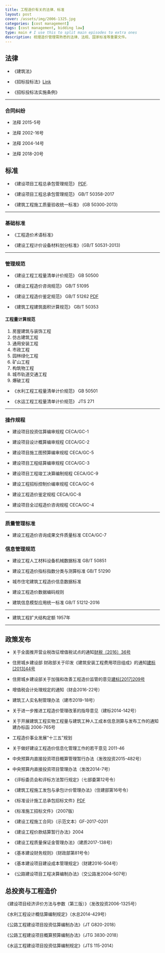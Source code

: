 ```yaml
---
title: 工程造价有关的法律、标准
layout: post
cover: /assets/img/2006-1325.jpg
categories: [cost management]
tags: [cost management, bidding law]
type: main # I use this to split main episodes to extra ones
description: 梳理造价管理需熟悉的法律、法规、国家标准等重要文件。
---
```




## 法律

- 《建筑法》

- 《招标投标法》[Link](http://www.npc.gov.cn/wxzl/gongbao/2000-12/05/content_5004749.htm)

- 《招标投标法实施条例》


------

### 合同纠纷

- 法释 2015-5号

- 法释 2002-16号

- 法释 2004-14号

- 法释 2018-20号


## 标准

- 《建设项目工程总承包管理规范》 [PDF](http://mohurd.gov.cn/wjfb/201706/t20170629_232410.html).

- 《建设项目工程总承包管理规范》 GB/T 50358-2017


- 《建筑工程施工质量验收统一标准》 (GB 50300-2013)


------


### 基础标准

- 《工程造价术语标准》

- 《建设工程计价设备材料划分标准》（GB/T 50531-2013)

------

### 管理规范

- 《建设工程工程量清单计价规范》 GB 50500


- 《建设工程造价咨询规范》 GB/T 51095

- 《建设工程造价鉴定规范》 GB/T 51262 [PDF](http://www.mohurd.gov.cn/wjfb/201803/t20180309_235348.html) 

- 《建筑工程建筑面积计算规范》 GB/T 50353

#### 工程量计算规范

1. 房屋建筑与装饰工程
2. 仿古建筑工程
3. 通用安装工程
4. 市政工程
5. 园林绿化工程
6. 矿山工程
7. 构筑物工程
8. 城市轨道交通工程
9. 爆破工程


- 《水利工程工程量清单计价规范》 GB 50501

- 《水运工程工程量清单计价规范》 JTS 271




------

### 操作规程

- 建设项目投资估算编审规程  CECA/GC-1

- 建设项目设计概算编审规程  CECA/GC-2

- 建设项目施工图预算编审规程  CECA/GC-5

- 建设项目工程结算编审规程  CECA/GC-3

- 建设项目工程竣工决算编制规程  CECA/GC-9

- 建设工程招标控制价编审规程  CECA/GC-6

- 建设工程造价鉴定规程  CECA/GC-8

- 建设项目全过程造价咨询规程  CECA/GC-4

------

### 质量管理标准


- 建设工程造价咨询成果文件质量标准  CECA/GC-7




### 信息管理规范


- 建设工程人工材料设备机械数据标准 GB/T 50851

- 建设工程造价指标指数分类与测算标准 GB/T 51290

- 城市住宅建筑工程造价信息数据标准

- 建设工程造价数据编码规则

- 建筑信息模型应用统一标准 GB/T 51212-2016




------

- 建筑工程扩大结构定额 1957年

------


## 政策发布

- 关于全面推开营业税改征增值税试点的通知[财税〔2016〕36号
](http://www.chinatax.gov.cn/n810341/n810755/c2043931/content.html)

- 住房城乡建设部 财政部关于印发《建筑安装工程费用项目组成》的通知[建标[2013]44号](http://www.mohurd.gov.cn/wjfb/201304/t20130401_213303.html)

- 住房城乡建设部关于加强和改善工程造价监管的意见[建标[2017]209号](http://www.mohurd.gov.cn/wjfb/201709/t20170920_233358.html)

- 增值税会计处理规定的通知（财会2016-22号）

- 建筑工人实名制管理办法（建市2019-18号）

- 关于进一步推进工程造价管理改革的指导意见（建标2014-142号）

- 关于开展建筑工程实物工程量与建筑工种人工成本信息测算与发布工作的通知 建办标函 2006-765号

- 工程造价事业发展“十三五”规划

- 关于做好建设工程造价信息化管理工作的若干意见 2011-46

- 中央预算内直接投资项目概算管理暂行办法（发改投资2015-482号）

- 中央预算内直接投资项目管理办法（发改2014-7号）

- 《评标委员会和评标方法暂行规定》（七部委第12号令）

- 《建筑工程施工发包与承包计价管理办法》（住建部第16号令）

- 《标准设计施工总承包招标文件》[PDF](http://zw.hainan.gov.cn/hlht/upload/20200218/1630/36216d0dba444ca79f6d30d94cec0ce8.pdf)

- 《标准施工招标文件》（2007版）

- 《建设工程施工合同》（示范文本）GF-2017-0201

- 《建设工程价款结算暂行办法》2004

- 《建设工程质量保证金管理办法》（建质2017-138号）

- 《基本建设财务规则》（财政部第81号令）

- 《基本建设项目建设成本管理规定》（财建2016-504号）

- 《公路建设项目工程决算编制办法》（交公路发2004-507号）


## 总投资与工程造价

《建设项目经济评价方法与参数（第三版）》（发改投资2006-1325号）
<!-- ![建设项目经济评价方法与参数](/assets/img/2006-1325.jpg) -->

《水利工程设计概估算编制规定》（水总2014-429号）

《公路工程建设项目投资估算编制办法》（JT G820-2018）

《公路工程建设项目概算预算编制办法》（JTG 3830-2018）

《水运工程建设项目投资估算编制规定》（JTS 115-2014）


